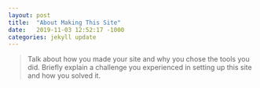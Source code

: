 ```yaml
---
layout: post
title:  "About Making This Site"
date:   2019-11-03 12:52:17 -1000
categories: jekyll update
---
```

<blockquote>
Talk about how you made your site and why you chose the tools you did.  Briefly explain a challenge you experienced in setting up this site and how you solved it.
</blockquote>